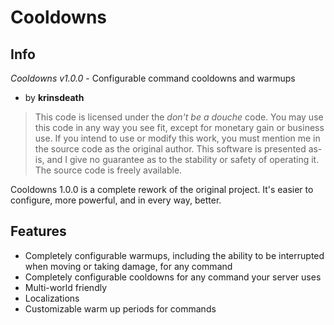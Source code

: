 Cooldowns
=========
Info
----
*Cooldowns v1.0.0* - Configurable command cooldowns and warmups

*   by **krinsdeath**

>   This code is licensed under the *don't be a douche* code.
>   You may use this code in any way you see fit, except for
>   monetary gain or business use. If you intend to use or modify
>   this work, you must mention me in the source code as the
>   original author. This software is presented as-is, and I give
>   no guarantee as to the stability or safety of operating it.
>   The source code is freely available.

Cooldowns 1.0.0 is a complete rework of the original project. It's easier to configure, more powerful, and in every way, better.

Features
--------
*   Completely configurable warmups, including the ability to be interrupted when moving or taking damage, for any command
*   Completely configurable cooldowns for any command your server uses
*   Multi-world friendly
*   Localizations
*   Customizable warm up periods for commands